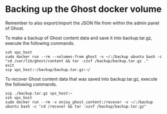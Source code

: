 # Backing up the Ghost docker volume

Remember to also export/import the JSON file from within the admin panel of Ghost.

To make a backup of Ghost content data and save it into backup.tar.gz, execute the following commands.
```
ssh vps_host
sudo docker run --rm --volumes-from ghost -v ~/:/backup ubuntu bash -c "cd /var/lib/ghost/content && tar -czvf /backup/backup.tar.gz ."
exit
scp vps_host:~/backup/backup.tar.gz:~/
```

To recover Ghost content data that was saved into backup.tar.gz, execute the following commands.
```
scp ./backup.tar.gz vps_host:~
ssh vps_host
sudo docker run --rm -v enjoy_ghost_content:/recover -v ~/:/backup ubuntu bash -c "cd /recover && tar -xzvf /backup/backup.tar.gz"
```
